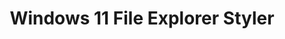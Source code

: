 ---
title: Windows 11 File Explorer Styler
description: Mods for use with Windows 11 File Explorer Styler
parent: WindHawk
permalink: /windhawk/windows-11-file-explorer-styler
---